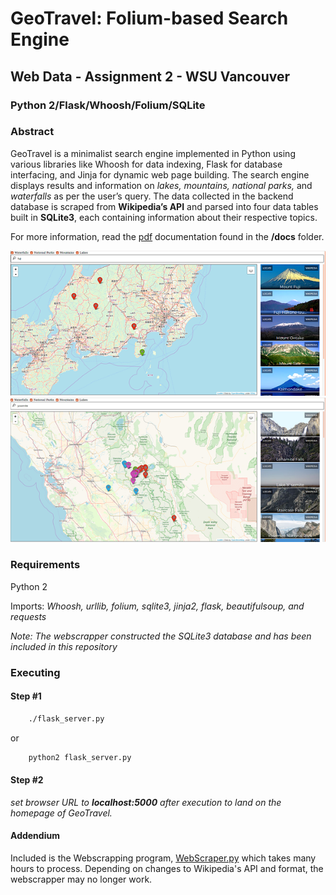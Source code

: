 # GeoTravel: Folium-based Search Engine
## Web Data - Assignment 2 - WSU Vancouver
### Python 2/Flask/Whoosh/Folium/SQLite
### Abstract
GeoTravel is a minimalist search engine implemented in Python using various libraries like Whoosh for data indexing, Flask for database interfacing, and Jinja for dynamic web page building. The search engine displays results and information on *lakes, mountains, national parks,* and *waterfalls* as per the user’s query. The data collected in the backend database is scraped from **Wikipedia’s API** and parsed into four data tables built in **SQLite3**, each containing information about their respective topics.

For more information, read the [pdf](docs/CS483_FinalProposal.pdf) documentation found in the **/docs** folder.

![Screenshot: Fuji](screenshots/GeoTravel-Fuji.png)
![Screenshot: Yosemite](screenshots/GeoTravel-Yosemite.png)

### Requirements
Python 2

Imports: *Whoosh, urllib, folium, sqlite3, jinja2, flask, beautifulsoup, and requests*

*Note: The webscrapper constructed the SQLite3 database and has been included in this repository*

### Executing
#### Step #1

```sh
    ./flask_server.py
```
or
```sh
    python2 flask_server.py
```
#### Step #2
*set browser URL to **localhost:5000** after execution to land on the homepage of GeoTravel.*
#### Addendium
Included is the Webscrapping program, [WebScraper.py](WebScraper.py) which takes many hours to process.  Depending on changes to Wikipedia's API and format, the webscrapper may no longer work.
